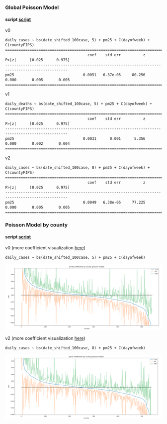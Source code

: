 ### Global Poisson Model
#### script [script](/scr/GlobalPoissonModel.py)

v0
```
daily_cases ~ bs(date_shifted_100case, 5) + pm25 + C(dayofweek) + C(countyFIPS)
==================================================================================================
                                     coef    std err          z      P>|z|      [0.025      0.975]
--------------------------------------------------------------------------------------------------
pm25                               0.0051   6.37e-05     80.256      0.000       0.005       0.005
==================================================================================================
```

v1
```
daily_deaths ~ bs(date_shifted_100case, 5) + pm25 + C(dayofweek) + C(countyFIPS)
==================================================================================================
                                     coef    std err          z      P>|z|      [0.025      0.975]
--------------------------------------------------------------------------------------------------
pm25                               0.0031      0.001      5.356      0.000       0.002       0.004
==================================================================================================
```

v2
```
daily_cases ~ bs(date_shifted_100case, 8) + pm25 + C(dayofweek) + C(countyFIPS)
==================================================================================================
                                     coef    std err          z      P>|z|      [0.025      0.975]
--------------------------------------------------------------------------------------------------
pm25                               0.0049   6.38e-05     77.225      0.000       0.005       0.005
==================================================================================================
```

### Poisson Model by county
#### script [script](/scr/PoissonModelbyCounty.py)

v0 (more coefficient visualization [here](/results/PoissonModelbyCounty.pdf))
```
daily_cases ~ bs(date_shifted_100case, 5) + pm25 + C(dayofweek)
```
![](/images/image2.png)


v2 (more coefficient visualization [here](/results/PoissonModelbyCounty_v2.pdf))
```
daily_cases ~ bs(date_shifted_100case, 8) + pm25 + C(dayofweek)
```
![](/images/image3.png)
